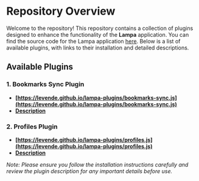 # Repository Overview

Welcome to the repository! This repository contains a collection of plugins designed to enhance the functionality of the **Lampa** application. You can find the source code for the Lampa application [here](https://github.com/yumata/lampa-source). Below is a list of available plugins, with links to their installation and detailed descriptions.

## Available Plugins

### 1. **Bookmarks Sync Plugin**
- **[https://levende.github.io/lampa-plugins/bookmarks-sync.js](https://levende.github.io/lampa-plugins/bookmarks-sync.js)**
- **[Description](https://levende.github.io/lampa-plugins/bookmarks-sync.md)**

### 2. **Profiles Plugin**
- **[https://levende.github.io/lampa-plugins/profiles.js](https://levende.github.io/lampa-plugins/profiles.js)**
- **[Description](https://levende.github.io/lampa-plugins/profiles.md)**

*Note: Please ensure you follow the installation instructions carefully and review the plugin description for any important details before use.*
